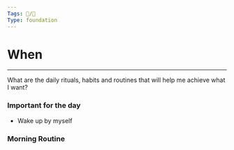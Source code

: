 ```yaml
---
Tags: 🐧/🌱
Type: foundation
---
```


# When
---

What are the daily rituals, habits and routines that will help me achieve what I want?

### Important for the day
- Wake up by myself

### Morning Routine

